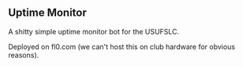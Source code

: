 ## Uptime Monitor

A shitty simple uptime monitor bot for the USUFSLC.

Deployed on fl0.com (we can't host this on club hardware for obvious reasons).
